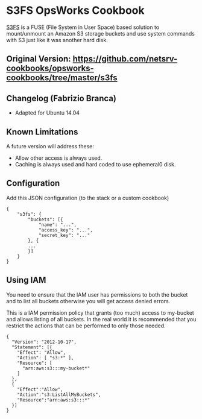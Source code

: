 # S3FS OpsWorks Cookbook
[S3FS](https://github.com/s3fs-fuse/s3fs-fuse) is a FUSE (File System in User Space) based solution to
mount/unmount an Amazon S3 storage buckets and use system commands with S3 just like it was another hard disk.

## Original Version: https://github.com/netsrv-cookbooks/opsworks-cookbooks/tree/master/s3fs

## Changelog (Fabrizio Branca)

* Adapted for Ubuntu 14.04

## Known Limitations
A future version will address these:

* Allow other access is always used.
* Caching is always used and hard coded to use ephemeral0 disk.


## Configuration

Add this JSON configuration (to the stack or a custom cookbook)

```
{
    "s3fs": {
        "buckets": [{
            "name": "...",
            "access_key": "...",
            "secret_key": "..."
        }, {
        ...
        }]
    }
}
```

## Using IAM

You need to ensure that the IAM user has permissions to both the bucket and to list all buckets otherwise you will
get access denied errors.

This is a IAM permission policy that grants (too much) access to my-bucket and allows listing of all buckets.  In
the real world it is recommended that you restrict the actions that can be performed to only those needed.

    {
      "Version": "2012-10-17",
      "Statement": [{
        "Effect": "Allow",
        "Action": [ "s3:*" ],
        "Resource": [
          "arn:aws:s3:::my-bucket*"
        ]
      },
      {
        "Effect":"Allow",
        "Action":"s3:ListAllMyBuckets",
        "Resource":"arn:aws:s3:::*"
      }]
    }